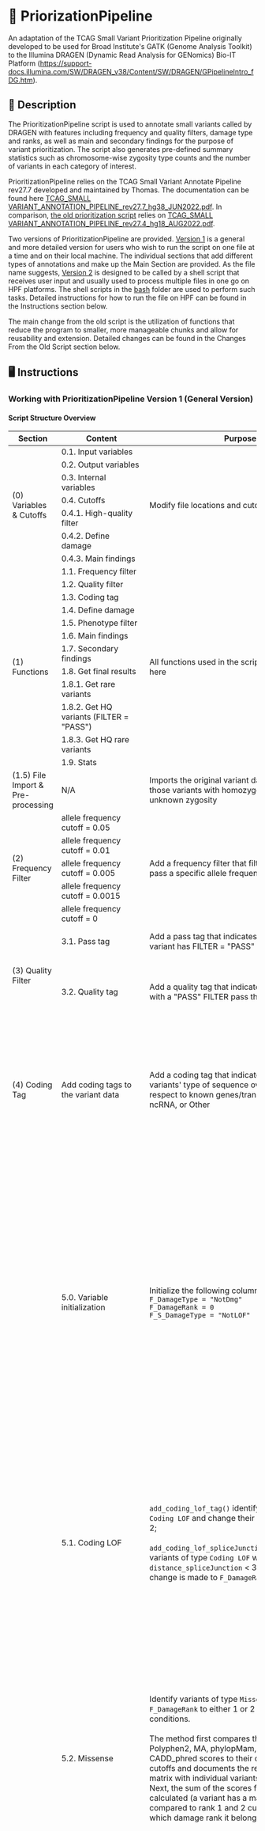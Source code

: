 # :dna: PriorizationPipeline

An adaptation of the TCAG Small Variant Prioritization Pipeline originally developed to be used for Broad Institute's GATK (Genome Analysis Toolkit) to the Illumina DRAGEN (Dynamic Read Analysis for GENomics) Bio-IT Platform (https://support-docs.illumina.com/SW/DRAGEN_v38/Content/SW/DRAGEN/GPipelineIntro_fDG.htm). 

## :green_book: Description

The PrioritizationPipeline script is used to annotate small variants called by DRAGEN with features including frequency and quality filters, damage type and ranks, as well as main and secondary findings for the purpose of variant prioritization. The script also generates pre-defined summary statistics such as chromosome-wise zygosity type counts and the number of variants in each category of interest. 

PrioritizationPipeline relies on the TCAG Small Variant Annotate Pipeline rev27.7 developed and maintained by Thomas. The documentation can be found here [TCAG_SMALL VARIANT_ANNOTATION_PIPELINE_rev27.7_hg38_JUN2022.pdf](./TCAG_SMALL_VARIANT_ANNOTATION_PIPELINE_rev27.7_hg38_JUN2022.pdf). In comparison, [the old prioritization script](./R/pipeline_old.R) relies on [TCAG_SMALL VARIANT_ANNOTATION_PIPELINE_rev27.4_hg18_AUG2022.pdf](./TCAG_SMALL_VARIANT_ANNOTATION_PIPELINE_rev27.4_hg18_AUG2022.pdf).

Two versions of PrioritizationPipeline are provided. [Version 1](./R/pipeline_new.R) is a general and more detailed version for users who wish to run the script on one file at a time and on their local machine. The individual sections that add different types of annotations and make up the Main Section are provided. As the file name suggests, [Version 2](./R/pipeline_new_hpf.R) is designed to be called by a shell script that receives user input and usually used to process multiple files in one go on HPF platforms. The shell scripts in the [bash](./bash) folder are used to perform such tasks. Detailed instructions for how to run the file on HPF can be found in the Instructions section below.

The main change from the old script is the utilization of functions that reduce the program to smaller, more manageable chunks and allow for reusability and extension. Detailed changes can be found in the Changes From the Old Script section below.

## :desktop_computer: Instructions

### Working with PrioritizationPipeline Version 1 (General Version)

#### Script Structure Overview

<table>
<thead>
  <tr>
    <th>Section</th>
    <th>Content</th>
    <th>Purpose</th>
    <th>Column Definitions</th>
  </tr>
</thead>
<tbody>
  <tr>
    <td rowspan="7">(0) Variables &amp; Cutoffs</td>
    <td>0.1. Input variables</td>
    <td rowspan="7">Modify file locations and cutoffs here</td>
    <td rowspan="7">N/A</td>
  </tr>
  <tr>
    <td>0.2. Output variables</td>
  </tr>
  <tr>
    <td>0.3. Internal variables</td>
  </tr>
  <tr>
    <td>0.4. Cutoffs</td>
  </tr>
  <tr>
    <td>0.4.1. High-quality filter</td>
  </tr>
  <tr>
    <td>0.4.2. Define damage</td>
  </tr>
  <tr>
    <td>0.4.3. Main findings</td>
  </tr>
  <tr>
    <td rowspan="12">(1) Functions<br></td>
    <td>1.1. Frequency filter</td>
    <td rowspan="12">All functions used in the script can be found here</td>
    <td rowspan="12">N/A</td>
  </tr>
  <tr>
    <td>1.2. Quality filter</td>
  </tr>
  <tr>
    <td>1.3. Coding tag</td>
  </tr>
  <tr>
    <td>1.4. Define damage</td>
  </tr>
  <tr>
    <td>1.5. Phenotype filter</td>
  </tr>
  <tr>
    <td>1.6. Main findings</td>
  </tr>
  <tr>
    <td>1.7. Secondary findings</td>
  </tr>
  <tr>
    <td>1.8. Get final results</td>
  </tr>
  <tr>
    <td>1.8.1. Get rare variants</td>
  </tr>
  <tr>
    <td>1.8.2. Get HQ variants (FILTER = "PASS")</td>
  </tr>
  <tr>
    <td>1.8.3. Get HQ rare variants</td>
  </tr>
  <tr>
    <td>1.9. Stats</td>
  </tr>
  <tr>
    <td>(1.5) File Import &amp; Pre-processing</td>
    <td>N/A</td>
    <td>Imports the original variant data and removes those variants with homozygous reference or unknown zygosity</td>
    <td>N/A</td>
  </tr>
  <tr>
    <td rowspan="5">(2) Frequency Filter</td>
    <td>allele frequency cutoff = 0.05</td>
    <td rowspan="5">Add a frequency filter that filters for variants that pass a specific allele frequency cutoff</td>
    <td rowspan="5"><code>F_Rare</code> = <br> the smallest allele frequency cutoff that the variant passes</td>
  </tr>
  <tr>
    <td>allele frequency cutoff = 0.01</td>
  </tr>
  <tr>
    <td>allele frequency cutoff = 0.005</td>
  </tr>
  <tr>
    <td>allele frequency cutoff = 0.0015</td>
  </tr>
  <tr>
    <td>allele frequency cutoff = 0</td>
  </tr>
  <tr>
    <td rowspan="2">(3) Quality Filter</td>
    <td>3.1. Pass tag</td>
    <td>Add a pass tag that indicates whether the variant has FILTER = "PASS"</td>
    <td><code>F_Pass</code> = <br> whether the variant has a "PASS" FILTER</td>
  </tr>
  <tr>
    <td>3.2. Quality tag</td>
    <td>Add a quality tag that indicates whether variants with a "PASS" FILTER pass the DP cutoff</td>
    <td><code>F_Qual_tag</code> = 
      <ul>
        <li>"OK" if the variant has DP &ge; 2</li>
        <li>"LowQuality" if the variant has DP < 2 </li>
      </ul>
    </td>
  </tr>
  <tr>
    <td>(4) Coding Tag</td>
    <td>Add coding tags to the variant data</td>
    <td>Add a coding tag that indicates whether the variants' type of sequence overlapped with respect to known genes/transcripts is Coding, ncRNA, or Other</td>
    <td><code>F_Coding</code> = 
      <ul>
        <li>"Coding" if the variant's <code>typeseq_priority</code> is one of <code>exonic</code>, <code>exonic;splicing</code>, or <code>splicing</code></li>
        <li>"ncRNA" if the variant's <code>typeseq_priority</code> is one of <code>ncRNA_exonic</code>, <code>ncRNA_splicing</code>, or <code>ncRNA_exonic;ncRNA_splicing</code></li>
        <li>"Other" otherwise </li>
      </ul>
    </td>
  </tr>
  <tr>
    <td rowspan="7">(5) Define Damage</td>
    <td>5.0. Variable initialization</td>
    <td>Initialize the following columns:<br><code>F_DamageType = "NotDmg"</code><br><code>F_DamageRank = 0</code><br><code>F_S_DamageType = "NotLOF"</code></td>
    <td><code>F_DamageType</code> = a variant's damage type
      <ul>
        <li> one of <code>LOF</code>, <code>Missense</code>, <code>OtherC</code>, <code>Splc</code>, <code>UTR</code>, <code>DmgNcRNA</code>, or <code>NotDmg</code></li>
      </ul>
      <br><code>F_DamageRank</code> = a variant's damage rank &isin; {0, 1, 2}
        <ul>
          <li>Note that the higher the rank (i.e. the bigger the number), the more damaging a variant is</li>
        </ul>
       <br><code>F_S_DamageType</code> = <br> a more stringent Coding LOF damage type tag with the distance from the nearest exon boundary as an additional condition
        <ul>
          <li>Note that F_S_DamageType is specific to the Coding LOF category, thus one of <code>LOF</code> or <code>NotLOF</code></li>
          <li>May be used if more stringent Coding LOF variants are desired</li>
        </ul>
    </td>
  </tr>
  <tr>
    <td>5.1. Coding LOF</td>
    <td><code>add_coding_lof_tag()</code> identify variants of type <code>Coding LOF</code> and change their <code>F_DamageRank</code> tag to 2;<br><br><code>add_coding_lof_spliceJunction_tag()</code> identifies variants of type <code>Coding LOF</code> with <code>distance_spliceJunction</code> &lt; 3; note that no change is made to <code>F_DamageRank</code> here</td>
    <td>The variant is <code>Coding LOF</code> if it
      <ul>
        <li> is coding </li>
        <li> causes frameshift or point mutations in the coding sequence; or its type of sequence overlapped is splicing or exonic splicing </li>
      </ul>
      <br>The <code>F_S_DamageType</code> is changed to "LOF" from "NotLOF" when
      <ul>
        <li> the variant is Coding LOF (i.e. satisfies the two conditions above) </li>
        <li> the variant's <code>distance_spliceJunction</code> < 3 </li>
      </ul>
    </td>
  </tr>
  <tr>
    <td>5.2. Missense</td>
    <td> Identify variants of type <code>Missense</code> and change its <code>F_DamageRank</code> to either 1 or 2 based on specific conditions. <br><br> The method first compares the variant's SIFT, Polyphen2, MA, phylopMam, phylopVert, and CADD_phred scores to their corresponding cutoffs and documents the results (0 or 1) in a matrix with individual variants on each row. Next, the sum of the scores for each variant are calculated (a variant has a max score of 6) and compared to rank 1 and 2 cutoffs to decide which damage rank it belongs to. 
    </td>
    <td> The variant is <code>Missense</code> and has <code>F_DamageRank</code> = 1 if it
      <ul>
        <li> is coding </li> 
        <li> is a nonsynonymous SNV </li>
        <li> has a sum score &ge; 2 </li>
      </ul>
      <br> The variant is <code>Missense</code> and has <code>F_DamageRank</code> = 2 if it
      <ul>
        <li> is coding </li> 
        <li> is a nonsynonymous SNV </li>
        <li> has a sum score &ge; 4 </li>
      </ul>
      <br> "1" is documented in the sum score matrix if the variant's
      <ul>
        <li> <code>sift_score</code> < 0.05 </li> 
        <li> <code>polyphen_score</code> &ge; 0.90 </li>
        <li> <code>ma_score</code> &ge; 1.90 </li>
        <li> <code>phylopMam_avg</code> &ge; 1.30 </li>
        <li> <code>phylopVert100_avg</code> &ge; 3.90 </li>
        <li> <code>CADD_phred</code> &ge; 21.10 </li>
      </ul>
    </td>
  </tr>
  <tr>
    <td>5.3. Other coding</td>
    <td> Identify variants of type <code>Other coding</code> and change its <code>F_DamageRank</code> to either 1 or 2 based on specific cutoffs </td>
    <td> The variant is <code>Other coding</code> if it
      <ul>
        <li> is coding </li> 
        <li> causes nonframeshift mutations in the coding sequence </li>
        <li> satisfies one of the two conditions: </li>
          <ul>
            <li> is not an exact match to common dbSNP track UCSC, and <code>phylopMam_avg</code> &ge; <code>phylopMam_cutoff_cond1</code> or <code>phylopVert100_avg</code> &ge; <code>phylopVert_cutoff_cond1</code> or <code>CADD_phred</code> &ge; <code>CADD_phred_cutoff_cond1</code> </li>
            <li> is not an exact match to dbSNP or overlap-based match for dbSNP, and <code>phylopMam_avg</code> &ge; <code>phylopMam_cutoff_cond2</code> or <code>phylopVert100_avg</code> &ge; <code>phylopVert_cutoff_cond2</code> or <code>CADD_phred</code> &ge; <code>CADD_phred_cutoff_cond2</code> </li>
          </ul>
      </ul><br>
      <code>F_DamageRank</code> = 1 if 
      <ul>
        <li><code>phylopMam_cutoff_cond1</code> = 1.2, <code>phylopVert_cutoff_cond1</code> = 2.5, <code>CADD_phred_cutoff_cond1</code> = 13.5 </li>
        <li><code>phylopMam_cutoff_cond2</code> = 1.5, <code>phylopVert_cutoff_cond2</code> = 2.0, <code>CADD_phred_cutoff_cond2</code> = 13.0 </li>
      </ul><br>
      <code>F_DamageRank</code> = 2 if 
      <ul>
        <li><code>phylopMam_cutoff_cond1</code> = 2.0, <code>phylopVert_cutoff_cond1</code> = 3.5, <code>CADD_phred_cutoff_cond1</code> = 14.0 </li>
        <li><code>phylopMam_cutoff_cond2</code> = 1.5, <code>phylopVert_cutoff_cond2</code> = 2.5, <code>CADD_phred_cutoff_cond2</code> = 13.5 </li>
      </ul>
    </td>
  </tr>
  <tr>
    <td>5.4. Splicing predictions</td>
    <td> Predict whether the variant is of type <code>Splicing</code> and change its <code>F_DamageRank</code> to either 1 or 2 based on specific conditions </td>
    <td> The variant is predicted to be "Splicing" and has <code>F_DamageRank = 1</code> if
      <ul>
        <li> its <code>F_DamageType</code> is not "LOF", "Splc" or "Missense" </li>
        <li> its <code>F_DamageRank</code> &ne; 2 </li>
        <li> satisfies one or more of the following: </li>
          <ul>
            <li> <code>spliceAI_DS_AG</code> > 0.2 & <code>|spliceAI_DP_AG|</code> &le; 50 </li>
            <li> <code>spliceAI_DS_AL</code> > 0.2 & <code>|spliceAI_DP_AL|</code> &le; 50 </li>
            <li> <code>spliceAI_DS_DG</code> > 0.2 & <code>|spliceAI_DP_DG|</code> &le; 50 </li>
            <li> <code>spliceAI_DS_DL</code> > 0.2 & <code>|spliceAI_DP_DL|</code> &le; 50 </li>
          </ul>
      </ul> <br>
      The variant is predicted to be "Splicing" and has <code>F_DamageRank = 2</code> if
      <ul>
        <li> its <code>F_DamageType</code> is not "LOF" </li>
        <li> satisfies one or more of the following: </li>
          <ul>
            <li> <code>spliceAI_DS_AG</code> > 0.2 & <code>|spliceAI_DP_AG|</code> &le; 50 </li>
            <li> <code>spliceAI_DS_AL</code> > 0.2 & <code>|spliceAI_DP_AL|</code> &le; 50 </li>
            <li> <code>spliceAI_DS_DG</code> > 0.2 & <code>|spliceAI_DP_DG|</code> &le; 50 </li>
            <li> <code>spliceAI_DS_DL</code> > 0.2 & <code>|spliceAI_DP_DL|</code> &le; 50 </li>
            <li> <code>dbscSNV_ADA_SCORE</code> > 0.6 & <code>dbscSNV_RF_SCORE</code> > 0.6 </li>
          </ul>
      </ul>
    </td>
  </tr>
  <tr>
    <td>5.5. UTR</td>
    <td> Identify variants of type <code>UTR</code> and change its <code>F_DamageRank</code> to 1 or 2 based on specific cutoffs </td>
    <td> The variant is <code>UTR</code> if 
      <ul>
        <li> the type of sequence overlapped with respect to known genes/transcripts is "UTR3", "UTR5", or both </li>
        <li> has a PhastCons score for the Placental Mammal genome group </li>
        <li> satisfies <code>phylopMam_avg</code> &ge; <code>phylopMam_cutoff</code> or <code>CADD_phred</code> &ge; <code>CADD_phred_cutoff</code> </li>
      </ul> <br>
      <code>F_DamageRank = 1</code> if <code>phylopMam_cutoff</code> = 1.1 and <code>CADD_phred_cutoff</code> = 13.7 <br><br>
      <code>F_DamageRank = 2</code> if <code>phylopMam_cutoff</code> = 1.3 and <code>CADD_phred_cutoff</code> = 21.1
    </td>
  </tr>
  <tr>
    <td>5.6. Non-coding</td>
    <td> Identify variants of type <code>Non-coding</code> and change its <code>F_DamageRank</code> to either 1 or 2 based on specific cutoffs </td>
      <td> The variant is <code>Non-coding</code> if 
        <ul>
          <li> it is identified as "ncRNA" in <code>F_Coding</code> </li>
          <li> its full gene name is not "pseudogene" </li>
          <li> its <code>F_DamageRank</code> = 0 (i.e. it's not damaging) </li>
          <li> satisfies one or more of the following: </li>
            <ul>
              <li> has a PhastCons score for the Placental Mammal genome group AND, <code>phylopMam_avg</code> &ge; <code>phylopMam_cutoff</code> OR <code>phylopVert100_avg</code> &ge; <code>phylopVert_cutoff</code> </li>
              <li> <code>CADD_phred</code> &ge; <code>CADD_phred_cutoff</code> </li>
            </ul>
        </ul> <br>
        <code>F_DamageRank = 1</code> if <code>phylopMam_cutoff</code> = 1.1, <code>phylopVert_cutoff</code> = 1.6, <code>CADD_phred_cutoff</code> = 13.7 <br> <br>
        <code>F_DamageRank = 2</code> if <code>phylopMam_cutoff</code> = 1.3, <code>phylopVert_cutoff</code> = 3.9, <code>CADD_phred_cutoff</code> = 21.1
      </td>
  </tr>
  <tr>
    <td rowspan="3">(6) Phenotype Filter<br><br></td>
    <td>6.1. HPO dominant</td>
    <td> Add a tag <code>G_AXD_HPO</code> that indicates whether the variant has autosomal dominant (AD) as their mode of inheritance based on the HPO annotations </td>
    <td> <code>G_AXD_HPO</code> = 
      <ul>
        <li> 1, if the pattern "@AD" is found in column <code>HPO</code> </li>
        <li> 0, otherwise </li>
      </ul>
    </td>
  </tr>
  <tr>
    <td>6.2. CGD dominant</td>
    <td> Add a tag <code>G_AXD_CGD</code> that indicates whether the variant has autosomal dominant (AD) as their mode of inheritance based on the CGD inheritance annotations </td>
    <td> <code>G_AXD_CGD</code> = 
      <ul>
        <li> 1, if the pattern "AD" is found in column <code>CGD_inheritance</code> </li>
        <li> 0, otherwise </li>
      </ul></td>
  </tr>
  <tr>
    <td>6.3. Phenotype ranks</td>
    <td> Add a tag <code>F_PhenoRank</code> that indicates the phenotype rank of a variant. Here, rank 1 and 2 are based on mouse and human phenotype annotations, respectively </td>
    <td> <code>F_PhenoRank</code> =
      <ul>
        <li> 1, if the variant has an MPO annotation imported from MGI (Mouse Genome Informatics) and mapped from an orthologous mouse gene </li>
        <li> 2, if the variant has one or more annotations from OMIM, HPO, or CGD </li>
        <li> 0, otherwise </li>
      </ul>
    </td>
  </tr>
  <tr>
    <td rowspan="5">(7) Main Findings<br></td>
    <td>7.1. Recessive homozygous</td>
    <td> Add a tag <code>FM_HOM</code> that indicates whether the variant is recessive homozygous </td>
    <td> <code>FM_HOM = 1</code> if the variant
      <ul>
        <li> is a rare variant with a maximum allele frequency of 0.05 </li>
        <li> is damaging, i.e. <code>F_DamageType</code> != "NotDmg" </li>
        <li> has zygosity "homozygous alternative" (hom-alt) </li>
      </ul>
    </td>
  </tr>
  <tr>
    <td>7.2. X-linked haploid</td>
    <td> Add a tag <code>FM_XHAP</code> that indicates whether the variant is an X-linked haploid </td>
    <td> <code>FM_XHAP = 1</code> if the variant
      <ul>
        <li> is a rare variant with a maximum allele frequency of 0.05 </li>
        <li> is damaging, i.e. <code>F_DamageType</code> != "NotDmg" </li>
        <li> has zygosity "homozygous alternative" (hom-alt) </li>
        <li> is found in chromosome X </li>
      </ul>
    </td>
  </tr>
  <tr>
    <td>7.3. Potential compound heterozygous</td>
    <td> <code>add_potential_compound_heterozygous_tag()</code> adds a tag <code>FM_PCHET</code> that indicates whether the variant is a potential compound heterozygote. <br>
    <br> <code>add_potential_dmg_compound_heterozygous_tag()</code> adds a tag <code>FM_PCHET_DMG</code> that indicates whether the variant is a damaging potential compound heterozygote. <br>
    <br> Note that the method used involves looking for multiple mutations on the same gene.  </td>
    <td> <code>FM_PCHET</code> = 
      <ul>
        <li> 1, if the variant has a maximum allele frequency of 0.05 and is damaging </li>
        <li> 2, if the variant has a maximum allele frequency of 0.05, is damaging, and is high quality (i.e. has a "PASS" FILTER and DP &ge; 2) </li>
        <li> 0, otherwise </li>
      </ul>
      <br> A variant has <code>FM_PCHET_DMG = 1</code> if it
      <ul>
        <li> has <code>FM_PCHET</code> = 2 </li>
        <li> has a damage rank of 2 </li>
      </ul>
    </td>
  </tr>
  <tr>
    <td>7.4. Dominant</td>
    <td> Add a tag <code>FM_AXDOM</code> that indicates whether the variant is autosomal dominant </td>
    <td> <code>FM_AXDOM = 1</code> if the variant
      <ul>
        <li> is a rare variant with a maximum allele frequency of 0.005 </li>
        <li> is damaging, i.e. <code>F_DamageType</code> != "NotDmg" </li>
        <li> has either <code>G_AXD_CGD == 1</code> or <code>G_AXD_HPO == 1</code> </li>
      </ul>
    </td>
  </tr>
  <tr>
    <td>7.5. Heterozygous hotzone</td>
    <td> Add a tag <code>FM_HZ</code> that indicates whether the variant is part of a heterozygous hotzone </td>
    <td> <code>FM_HZ = 1</code> if the variant
      <ul>
        <li> is a rare variant with a maximum allele frequency of 0.0015 </li>
        <li> has zygosity "ref-alt" </li>
        <li> has <code>gnomAD_oe_lof_upper</code> < 0.35 </li>
        <li> satisfies one of the following: </li>
          <ul>
            <li> <code>F_DamageType</code> is one of "LOF", "Splc", or "OtherC" </li>
            <li> <code>F_DamageType</code> is "Missense" and <code>F_DamageRank = 2</code> </li>
          </ul>
      </ul>
    </td>
  </tr>
  <tr>
    <td rowspan="14">(8) Secondary Findings<br></td>
    <td>8.0. Pathogenicity flag</td>
    <td> Add two pathogenicity related flags:
      <ul> 
        <li> flag <code>F_Clinvar_Pathg</code> indicates whether the variant has at least one record submitted with pathogenic or likely pathogenic based on ClinVar </li>
        <li> flag <code>F_Clinvar_notPathg</code> indicates whether the variant has no current value of pathogenic based on ClinVar </li>
      </ul>
    </td>
    <td> <code>F_Clinvar_Pathg = 1</code> if <code>Clinvar_SIG_Simple</code> = 1
    <br><br> <code>F_Clinvar_notPathg = 1</code> if <code>Clinvar_SIG_Simple</code> = 0 
    </td>
  </tr>
  <tr>
    <td>8.1. Rank 1</td>
    <td> Add a tag <code>FS1_Select</code> that indicates whether a variant belongs to rank 1 for secondary findings </td>
    <td> <code>FS1_Select = 1</code> if the variant
      <ul>
        <li> has CGD disease annotations </li>
        <li> satisfies one or more of the following: </li>
          <ul>
            <li> is "Coding LOF" with <code>distance_spliceJunction</code> < 3, i.e. <code>F_S_DamageType = "LOF"</code> </li>
            <li> indicated as pathogenic or likely pathogenic by ClinVar </li>
          </ul>
      </ul>
    </td>
  </tr>
  <tr>
    <td>8.1.1. Dominant, pathogenic</td>
    <td> Add a tag <code>FS1_AD_Pathg_Any</code> that indicates whether a variant is dominant and pathogenic </td>
    <td> A variant has <code>FS1_AD_Pathg_Any = 1</code> if
      <ul>
        <li> it belongs to rank 1 for secondary findings, i.e. <code>FS1_Select = 1</code> </li>
        <li> it has autosomal dominant (AD) as one of its modes of inheritance based on <code>CGD_inheritance</code> </li>
      </ul>
    </td>
  </tr>
  <tr>
    <td>8.1.2. Recessive, homozygous, pathogenic</td>
    <td> Add a tag <code>FS1_AR_Pathg_Hom</code> that indicates whether a variant is recessive, homozygous and pathogenic </td>
    <td> A variant has <code>FS1_AR_Pathg_Hom</code> if it
      <ul>
        <li> belongs to rank 1 in secondary findings, i.e. <code>FS1_Select = 1</code> </li>
        <li> has autosomal recessive (AR) as one of its modes of inheritance based on <code>CGD_inheritance</code> </li>
        <li> has zygosity "homozygous alternative" (hom-alt) </li>
      </ul>
    </td>
  </tr>
  <tr>
    <td>8.1.3. Recessive, potential compound heterozygous, pathogenic</td>
    <td> Two tags are being added here:
      <ul>
        <li> Add a tag <code>F_CmpHet_S1</code> that indicates whether a variant is a potential compound heterozygote </li>
        <li> Add a tag <code>FS1_AR_Pathg_PotCompHet</code> that indicates whether a variant is recessive, potential compound heterozygous, and pathogenic </li>
      </ul>
    </td>
    <td>
      <code>F_CmpHet_S1</code> =
      <ul>
        <li> 1, if it has a "PASS" FILTER and belongs to rank 1 for secondary findings </li>
        <li> 2, if it has a "PASS" FILTER and DP &ge; 2 and belongs to rank 1 for secondary findings </li>
        <li> 0, otherwise </li>
      </ul><br>
      A variant has <code>FS1_AR_Pathg_PotCompHet = 1</code> if it
      <ul>
        <li> belongs to rank 1 for secondary findings </li>
        <li> has autosomal recessive (AR) as one of its modes of inheritance based on <code>CGD_inheritance</code> </li>
        <li> has <code>F_CmpHet_S1</code> &ge; 1 </li>
      </ul>
    </td>
  </tr>
  <tr>
    <td>8.1.4. X-linked, homozygous/haploid, pathogenic</td>
    <td> Add a tag <code>FS1_XL_Pathg_Hom</code> that indicates whether a variant is X-linked homozygous and pathogenic <br><br>
    Add a tag <code>FS1_XL_Pathg_Hap</code> that indicates whether a variant is X-linked haploid and pathogenic </td>
    <td> <code>FS1_XL_Pathg_Hom = 1</code> or <code>FS1_XL_Pathg_Hap = 1</code> if a variant
      <ul>
        <li> belongs to rank 1 for secondary findings </li>
        <li> has X-linked (XL) as one of its modes of inheritance based on <code>CGD_inheritance</code> </li>
      </ul>
    </td>
  </tr>
  <tr>
    <td>8.1.5. Complex, homozygous/haploid, pathogenic</td>
    <td> Add a tag <code>FS1_CX_Pathg_HomHap</code> that indicates whether a variant is complex, homozygous/haploid, and pathogenic </td>
    <td> A variant has <code>FS1_CX_Pathg_HomHap = 1</code> if it
      <ul>
        <li> belongs to rank 1 for secondary findings </li>
        <li> does not have AD, AR, or XL as one of its modes of inheritance based on <code>CGD_inheritance</code> </li>
        <li> has zygosity "hom-alt" </li>
      </ul>
    </td>
  </tr>
  <tr>
    <td>8.1.6. Complex, potential compound heterozygous, pathogenic</td>
    <td> Add a tag <code>FS1_CX_Pathg_PotCompHet</code> that indicates whether a variant is complex, potential compound heterozygous, and pathogenic </td>
    <td> A variant has <code>FS1_CX_Pathg_HomHap = 1</code> if it
      <ul>
        <li> belongs to rank 1 for secondary findings </li>
        <li> does not have AD, AR, or XL as one of its modes of inheritance based on <code>CGD_inheritance</code> </li>
        <li> has <code>F_CmpHet_S1</code> &ge; 1 </li>
      </ul>
    </td>
  </tr>
  <tr>
    <td>8.1.7. Complex, single heterozygous, uncertain</td>
    <td> Add a tag <code>FS1_CX_Uncertain</code> that indicates whether a variant is complex, single heterozygous, and pathogenicity uncertain </td>
    <td> A variant has <code>FS1_CX_Uncertain = 1</code> if it
      <ul>
        <li> belongs to rank 1 for secondary findings </li>
        <li> does not have AD, AR, or XL as one of its modes of inheritance based on <code>CGD_inheritance</code> </li>
        <li> is not potential compound heterozygous, i.e. has <code>F_CmpHet_S1 = 0 </code> </li>
        <li> has zygosity "heterozygous reference" (ref-alt) or "heterozygous alternate" (alt-alt) </li>
      </ul>
    </td>
  </tr>
  <tr>
    <td>8.1.8. Recessive, single heterozygous, carrier</td>
    <td> Add a tag <code>FS1_AR_Carrier</code> that indicates whether a variant is recessive, single heterozygous, and a carrier </td>
    <td> A variant has <code>FS1_AR_Carrier = 1</code> if it
      <ul>
        <li> belongs to rank 1 for secondary findings </li>
        <li> has AR as one of its modes of inheritance based on <code>CGD_inheritance</code> </li>
        <li> is not potential compound heterozygous, i.e. has <code>F_CmpHet_S1 = 0 </code> </li>
        <li> has zygosity "heterozygous reference" (ref-alt) or "heterozygous alternate" (alt-alt) </li>
      </ul>
    </td>
  </tr>
  <tr>
    <td>8.1.9. X-linked, heterozygous, carrier</td>
    <td> Add a tag <code>FS1_XL_Carrier</code> that indicates whether a variant is X-linked, heterozygous, and a carrier </td>
    <td> A variant has <code>FS1_XL_Carrier = 1</code> if it
      <ul>
        <li> belongs to rank 1 for secondary findings </li>
        <li> has XL as one of its modes of inheritance based on <code>CGD_inheritance</code> </li>
        <li> is found in chromosome X </li>
        <li> has zygosity "heterozygous reference" (ref-alt) or "heterozygous alternate" (alt-alt) </li>
      </ul>
    </td>
  </tr>
  <tr>
    <td>8.2. Rank 2</td>
    <td> Add a tag <code>FS2_Select</code> that indicates whether a variant belongs to rank 2 for secondary findings </td>
    <td> <code>FS2_Select = 1</code> if the variant
      <ul>
        <li> has CGD disease annotations </li>
        <li> has a "PASS" FILTER and DP &ge; 2 </li>
        <li> has a maximum allele frequency of 0.01 </li>
        <li> satisfies one or more of the following: </li>
          <ul>
            <li> is of type Coding LOF, i.e. <code>F_DamageType = "LOF"</code></li>
            <li> indicated as pathogenic or likely pathogenic by ClinVar, i.e. <code>F_Clinvar_Pathg = 1</code> </li>
            <li> not indicated as no current value of pathogenic by ClinVar, i.e. <code>F_Clinvar_notPathg = 0</code> 
          </ul>
      </ul>
    </td>
  </tr>
  <tr>
    <td>8.3. Rank 3</td>
    <td> Add a tag <code>FS3_Select</code> that indicates whether a variant belongs to rank 3 for secondary findings </td>
    <td> <code>FS3_Select = 1</code> if the variant
      <ul>
        <li> has CGD disease annotations </li>
        <li> has a "PASS" FILTER and DP &ge; 2 </li>
        <li> has a maximum allele frequency of 0.01 </li>
        <li> is damaging </li>
        <li> satisfies one or more of the following: </li>
          <ul>
            <li> is of type Coding LOF, i.e. <code>F_DamageType = "LOF"</code></li>
            <li> indicated as pathogenic or likely pathogenic by ClinVar, i.e. <code>F_Clinvar_Pathg = 1</code> </li>
            <li> not indicated as no current value of pathogenic by ClinVar, i.e. <code>F_Clinvar_notPathg = 0</code> 
          </ul>
      </ul>
    </td>
  </tr>
  <tr>
    <td>8.4. ACMG disease</td>
    <td> Add two tags:
      <ul>
        <li> <code>F_ACMG</code> indicates whether the variant has an ACMG disease annotation </li>
        <li> <code>F_ACMG_Coding</code> indicates whether the variant is coding and has an ACMG disease annotation </li>
      </ul> 
    </td>
  <td> <code>F_ACMG = 1</code> if the variant does not have NA in the <code>ACMG_disease</code> column <br><br>
    <code>F_ACMG_Coding = 1</code> if the variant
      <ul>
        <li> does not have NA in the <code>ACMG_disease</code> column </li>
        <li> whose type of sequence overlapped with respect to known genes/transcripts is one of "exonic", "splicing", or "exonic;splicing" </li>
      </ul>
    </td>
  </tr>
  <tr>
    <td rowspan="10">(9) Main</td>
    <td>Step 1. File import</td>
    <td> Imports the original variant data </td>
    <td> N/A </td>
  </tr>
  <tr>
    <td>Step 2. Re-format column names</td>
    <td> Remove <code>{genome_name}:</code> from several columns for easier access </td>
    <td> N/A </td>
  </tr>
  <tr>
    <td>Step 3. Process the original imported variant data</td>
    <td> 
      <ul>
        <li> Remove variants with homozygous reference (hom-ref) or unknown zygosity from the data </li>
        <li> Add a pass tag that indicates whether the variant has FILTER = "PASS" </li>
        <li> Calculate the alternate allele frequency </li>
      </ul>
    </td>
    <td> N/A </td>
  </tr>
  <tr>
    <td>Step 4. Free up memory</td>
  <td> Remove <code>v_full.temp.df</code> from the current workspace </td>
    <td> N/A </td>
  </tr>
  <tr>
    <td>Step 5. Annotate the data</td>
    <td> 
      <ul>
        <li> Obtain variants with a maximum frequency of 0.05 and annotate them with filtering tags </li>
        <li> Obtain high-quality variants with a maximum frequency of 0.05, a "PASS" FILTER and DP &ge; 2 and annotate them with filtering tags </li>
      </ul>
    </td>
    <td> N/A </td>
  </tr>
  <tr>
    <td>Step 6. Get chromosome counts and chromosome-wise zygosity counts</td>
    <td> 
      <ul>
        <li> Obtain the number of variants in each chromosome </li> 
        <li> Obtain the number of alt-alt, hom-alt, ref-alt and the percentage of hom-alt in each chromosome </li>
      </ul>
    </td>
    <td> N/A </td>
  </tr>
  <tr>
    <td>Step 7. Get a summary stats list for each data set</td>
    <td> Obtain a list of pre-defined summary statistics for the data (see how each summary statistic is defined below) </td>
    <td> N/A </td>
  </tr>
  <tr>
    <td>Step 8. Convert the stats lists to readable data frames</td>
    <td> See title </td>
    <td> N/A </td>
  </tr>
  <tr>
    <td>Step 9. Get all the summary stats in one data frame</td>
    <td> Combine the summary statistics for different data sets into one table for easier comparison </td>
    <td></td>
  </tr>
  <tr>
    <td>Step 10. Output desired results as .txt files</td>
    <td> Output the annotated data sets, chromosome zygosity counts tables, and summary statistics tables to user-defined output directory </td>
    <td> N/A </td>
  </tr>
</tbody>
</table>

#### Running the Script
Steps:
1. Modify the following parameters:
  * 
3. 

### Working with PrioritizationPipeline Version 2 (HPF Version)

#### Script Structure Overview

#### Running the Script

### Stats Summary

## Changes From the Old Script

## Credits

## License
